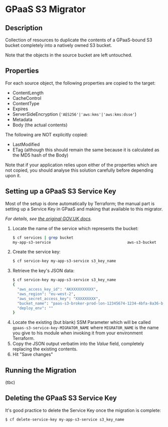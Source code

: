 # GPaaS S3 Migrator

## Description

Collection of resources to duplicate the contents of a GPaaS-bound S3 bucket completely into a natively owned S3 bucket.

Note that the objects in the source bucket are left untouched.

## Properties

For each source object, the following properties are copied to the target:

* ContentLength
* CacheControl
* ContentType
* Expires
* ServerSideEncryption (`'AES256'|'aws:kms'|'aws:kms:dsse'`)
* Metadata
* Body (the actual contents)

The following are NOT explicitly copied:
* LastModified
* ETag (although this should remain the same because it is calculated as the MD5 hash of the Body)

Note that if your application relies upon either of the properties which are not copied, you should analyse this solution carefully before depending upon it.

## Setting up a GPaaS S3 Service Key

Most of the setup is done automatically by Terraform; the manual part is setting up a Service Key in GPaaS and making that available to this migrator.

_For details, see [the original GOV.UK docs](my-app-s3-service)._

1. Locate the name of the service which represents the bucket:
   ```bash
   $ cf services | grep bucket
   my-app-s3-service                                  aws-s3-bucket
   ```   
2. Create the service key:
   ```bash
   $ cf service-key my-app-s3-service s3_key_name
   ```
3. Retrieve the key's JSON data:
   ```bash
   $ cf service-key my-app-s3-service s3_key_name
   {
     "aws_access_key_id": "AKXXXXXXXXXX",
     "aws_region": "eu-west-2",
     "aws_secret_access_key": "XXXXXXXXX",
     "bucket_name": "paas-s3-broker-prod-lon-12345674-1234-4bfa-8a36-b5fa0f8b7fdb",
     "deploy_env": ""
   }
   ```
4. Locate the existing (but blank) SSM Parameter which will be called `gpaas-s3-service-key-MIGRATOR_NAME` where `MIGRATOR_NAME` is the name you give to his module when invoking it from your environment Terraform.
5. Copy the JSON output verbatim into the *Value* field, completely replacing the existing contents.
6. Hit "Save changes"

## Running the Migration

(tbc)

## Deleting the GPaaS S3 Service Key

It's good practice to delete the Service Key once the migration is complete:

```bash
$ cf delete-service-key my-app-s3-service s3_key_name
```
